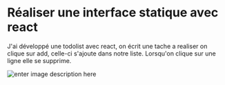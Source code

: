 # Réaliser une interface statique avec react

J'ai développé une todolist avec react, on écrit une tache a realiser on clique sur add, celle-ci s'ajoute dans notre liste. Lorsqu'on clique sur une ligne elle se supprime.



![enter image description here](https://cdn.discordapp.com/attachments/978578935765930044/981524680081031188/unknown.png)



